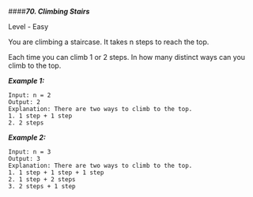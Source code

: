 ####***70. Climbing Stairs***

Level - Easy

You are climbing a staircase. It takes n steps to reach the top.

Each time you can climb 1 or 2 steps. In how many distinct ways can you climb to the top.

***Example 1:***
```
Input: n = 2
Output: 2
Explanation: There are two ways to climb to the top.
1. 1 step + 1 step
2. 2 steps
```

***Example 2:***
```
Input: n = 3
Output: 3
Explanation: There are two ways to climb to the top.
1. 1 step + 1 step + 1 step
2. 1 step + 2 steps 
3. 2 steps + 1 step
```


